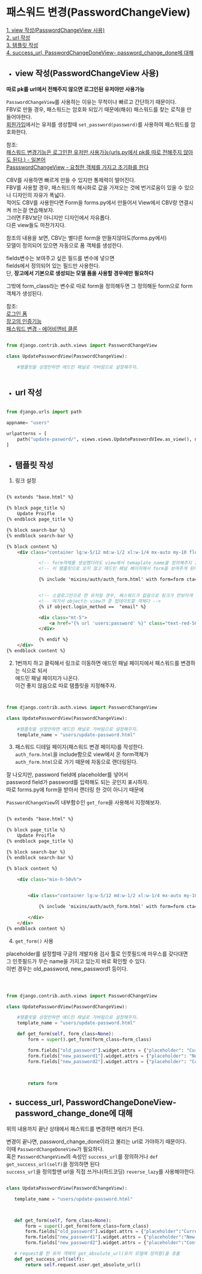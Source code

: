 # 패스워드 변경(PasswordChangeView)

[1. view 작성(PasswordChangeView 사용)](#view-작성PasswordChangeView-사용)  
[2.  url 작성](#url-작성)  
[3. 탬플릿 작성](#탬플릿-작성)  
[4. success_url, PasswordChangeDoneView- password_change_done에 대해](#success_url-PasswordChangeDoneView--passwordchangedone에-대해)  



- ## view 작성(PasswordChangeView 사용)

**따로 pk를 url에서 전해주지 않으면 로그인된 유저야만 사용가능**

`PasswordChangeView`를 사용하는 이유는 무척이나 빠르고 간단하기 때문이다.  
FBV로 만들 경우, 패스워드는 암호화 되있기 때문에(해쉬) 패스워드를 찾는 로직을 만들어야한다.  
[회원가입](https://github.com/abel9851/TIL/blob/master/django/210814_%ED%9A%8C%EC%9B%90%EA%B0%80%EC%9E%85.md)에서는 유저를 생성할때 `set_password(password)`를 사용하여 패스워드를 암호화한다.  



참조:   
[패스워드 변경기능은 로그인한 유저만 사용가능(urls.py에서 pk를 따로 전해주지 않아도 된다.) - 일본어](https://wonderwall.hatenablog.com/entry/2018/03/25/133000)  
[PassswordChangeView - 요청한 객체를 가지고 초기화를 한다](https://ccbv.co.uk/projects/Django/3.1/django.contrib.auth.views/PasswordChangeView/#get_form_kwargs)


CBV를 사용하면 빠르게 만들 수 있지만 통제력이 떨어진다.  
FBV를 사용할 경우, 패스워드의 해시화로 값을 가져오는 것에 번거로움이 있을 수 있으나 디자인의 자유가 폭넓다.  
적어도 CBV를 사용한다면 Form을 forms.py에서 만들어서 View에서 CBV랑 연결시켜 쓰는걸 연습해보자.  
그러면 FBV보단 아니지만 디자인에서 자유롭다.  
다른 view들도 마찬가지다.  



참조의 내용을 보면, CBV는 별다른 form을 만들지않아도(forms.py에서)  
모델이 정의되어 있으면 자동으로 폼 객체를 생성한다.   

fields변수는 보여주고 싶은 필드를 변수에 넣으면  
fields에서 정의되어 있는 필드만 사용한다.  
단, **장고에서 기본으로 생성되는 모델 폼을 사용할 경우에만 필요하다**

그밖에 form_class라는 변수로 따로 form을 정의해두면 그 정의해둔 form으로 form객체가 생성된다.  

참조:  
[로그인 폼](https://lar542.github.io/Django/2019-07-01-django-second-project3/)  
[장고의 인증기능](https://sys09270883.github.io/web/53/)  
[패스워드 변경 - 에어비앤비 클론](https://velog.io/@jewon119/Django-%EA%B8%B0%EC%B4%88-Profile-Page)

```python

from django.contrib.auth.views import PasswordChangeView

class UpdatePasswordView(PasswordChangeView):

    #탬플릿을 성정안하면 애드민 패널로 가버림으로 설정해주자.  



```

- ## url 작성


```python

from django.urls import path

appname= "users"

urlpatterns = [
    path("update-pasword/", views.views.UpdatePasswordVIew.as_view(), name="password")
]


```

- ## 탬플릿 작성

1. 링크 설정

```html

{% extends "base.html" %}

{% block page_title %}
    Update Proifle
{% endblock page_title %}

{% block search-bar %}
{% endblock search-bar %}

{% block content %}
    <div class="container lg:w-5/12 md:w-1/2 xl:w-1/4 mx-auto my-10 flex flex-col items-center border p-6 border-gray-400">

            <!-- form객체를 생성했더라도 view에서 temaplate_name을 정의해주지 않으면 -->
            <!-- 이 탬플릿으로 오지 않고 애드민 패널 페이지에서 form을 보여주게 된다 -->

            {% include 'mixins/auth/auth_form.html' with form=form cta="Update Profile" %}


            <!-- 소셜로그인으로 한 유저일 경우, 패스워드가 없음으로 링크가 안보이게 하자 -->
            <!-- 여기서 object는 view가 준 업데이트할 객체다 -->
            {% if object.login_method ==  "email" %}

            <div class="mt-5">
                <a href="{% url 'users:password' %}" class="text-red-500 font-medium">Change Password</a>
            </div>

            {% endif %}
    </div>
{% endblock content %}


```

2. 1번까지 하고 클릭해서 링크로 이동하면 애드민 패널 페이지에서 패스워드를 변경하는 식으로 되서  
   애드민 패널 페이지가 나온다.  
   이건 좋지 않음으로 따로 탬플릿을 지정해주자.  

```python


from django.contrib.auth.views import PasswordChangeView

class UpdatePasswordView(PasswordChangeView):

    #탬플릿을 성정안하면 애드민 패널로 가버림으로 설정해주자.  
    template_name = "users/update-password.html"

   ```

3. 패스워드 디테일 페이지(패스워드 변경 페이지)를 작성한다.  
  `auth_form.html`을 include함으로 view에서 온 form객체가  
  `auth_form.html`으로 가기 때문에 자동으로 랜더링된다.  
  
  잘 나오지만, password field에 placeholder를 넣어서  
  password field가 password를 입력해도 되는 곳인지 표시하자.  
  따로 forms.py에 form을 받아서 랜더링 한 것이 아니기 때문에  
  
  `PasswordChangeView`의 내부함수인 `get_form`을 사용해서 지정해보자. 


```html

{% extends "base.html" %}

{% block page_title %}
    Update Proifle
{% endblock page_title %}

{% block search-bar %}
{% endblock search-bar %}

{% block content %}

    <div class="min-h-50vh">

        
        <div class="container lg:w-5/12 md:w-1/2 xl:w-1/4 mx-auto my-10 flex flex-col items-center border p-6 border-gray-400">

            {% include 'mixins/auth/auth_form.html' with form=form cta="Update password" %}

        </div>
    </div>
{% endblock content %}


```

4. `get_form()` 사용

placeholder를 설정할때 구글의 개발자용 검사 툴로 인풋필드에 마우스를 갖다대면  
그 인풋필드가 무슨 name을 가지고 있는지 바로 확인할 수 있다.  
이번 경우는 old_password, new_password1 등이다.  


```python



from django.contrib.auth.views import PasswordChangeView

class UpdatePasswordView(PasswordChangeView):

    #탬플릿을 성정안하면 애드민 패널로 가버림으로 설정해주자.  
    template_name = "users/update-password.html"

    def get_form(self, form_class=None):
        form = super().get_form(form_class=form_class)

        form.fields["old_password"].widget.attrs = {"placeholder": "Current password"}
        form.fields["new_password1"].widget.attrs = {"placeholder": "New password"}
        form.fields["new_password2"].widget.attrs = {"placeholder": "Confirm neww password"}
        

        
        return form


```


- ## success_url, PasswordChangeDoneView- password_change_done에 대해


위의 내용까지 끝난 상태에서 패스워드를 변경하면 에러가 뜬다.  

변경이 끝나면, password_change_done이라고 불리는 url로 가야하기 때문이다.  
이때 `PasswordChangeDoneView`가 필요하다.  
혹은 `PasswordChangeView`의 속성인 `success_url`를 정의하거나 `def get_success_url(self)`을 정의하면 된다  
 `success_url`을 정의할땐 url을 직접 쓰거나(하드코딩) `reverse_lazy`를 사용해야한다.  

 ```python

class UpdataPasswordView(PasswordChangeView):

    template_name = "users/update-password.html" 



    def get_form(self, form_class=None):
        form = super().get_form(form_class=form_class)
        form.fields["old_password"].widget.attrs = {"placeholder":"Current password"}
        form.fields["new_password1"].widget.attrs = {"placeholder":"New password"}
        form.fields["new_password2"].widget.attrs = {"placeholder":"Confirm new password"}

    # request를 한 유저 객체의 get_absolute_url(유저 모델에 정의함)을 호출
    def get_success_url(self):
        return self.request.user.get_absolute_url()



 ```


